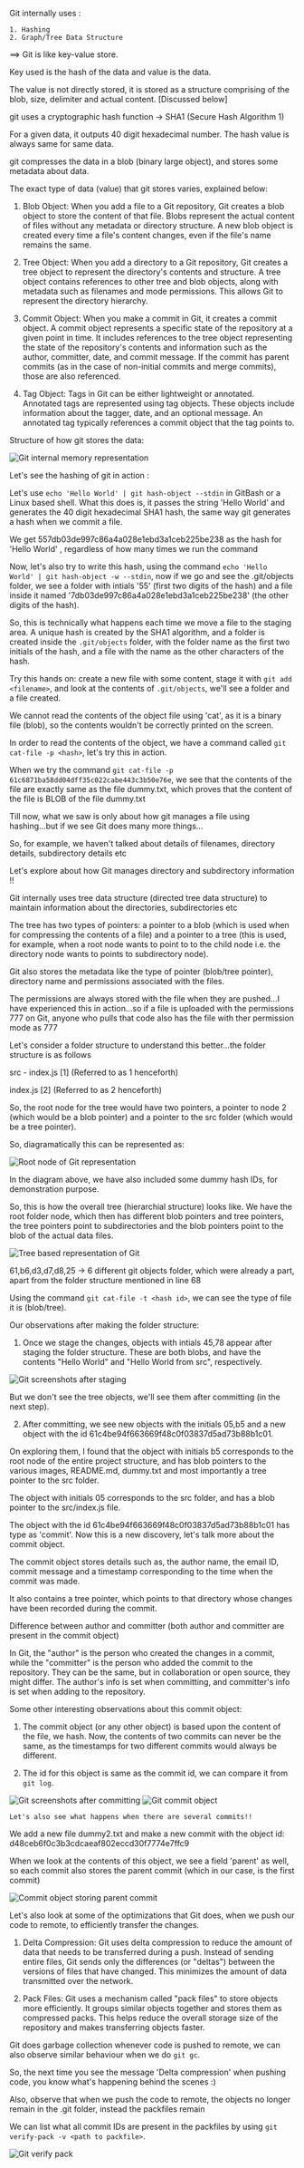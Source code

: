 Git internally uses :

``` 
1. Hashing
2. Graph/Tree Data Structure
```

==> Git is like key-value store.

Key used is the hash of the data and value is the data.

The value is not directly stored, it is stored as a structure comprising of the blob, size, delimiter and actual content. [Discussed below]

git uses a cryptographic hash function -> SHA1 (Secure Hash Algorithm 1)

For a given data, it outputs 40 digit hexadecimal number. The hash value is always same for same data.

git compresses the data in a blob (binary large object), and stores some metadata about data.

The exact type of data (value) that git stores varies, explained below:

1. Blob Object: When you add a file to a Git repository, Git creates a blob object to store the content of that file. Blobs represent the actual content of files without any metadata or directory structure. A new blob object is created every time a file's content changes, even if the file's name remains the same.

2. Tree Object: When you add a directory to a Git repository, Git creates a tree object to represent the directory's contents and structure. A tree object contains references to other tree and blob objects, along with metadata such as filenames and mode permissions. This allows Git to represent the directory hierarchy.

3. Commit Object: When you make a commit in Git, it creates a commit object. A commit object represents a specific state of the repository at a given point in time. It includes references to the tree object representing the state of the repository's contents and information such as the author, committer, date, and commit message. If the commit has parent commits (as in the case of non-initial commits and merge commits), those are also referenced.

4. Tag Object: Tags in Git can be either lightweight or annotated. Annotated tags are represented using tag objects. These objects include information about the tagger, date, and an optional message. An annotated tag typically references a commit object that the tag points to.

Structure of how git stores the data:

![Git internal memory representation](Internal_Git_Representation.png)

Let's see the hashing of git in action :

Let's use ` echo 'Hello World' | git hash-object --stdin ` in GitBash or a Linux based shell. What this does is, it passes the string 'Hello World' and generates the 40 digit hexadecimal SHA1 hash, the same way git generates a hash when we commit a file.

We get 557db03de997c86a4a028e1ebd3a1ceb225be238 as the hash for 'Hello World' , regardless of how many times we run the command

Now, let's also try to write this hash, using the command ` echo 'Hello World' | git hash-object -w --stdin `, now if we go and see the .git/objects folder, we see a folder with intials '55' (first two digits of the hash) and a file inside it named '7db03de997c86a4a028e1ebd3a1ceb225be238' (the other digits of the hash).

So, this is technically what happens each time we move a file to the staging area. A unique hash is created by the SHA1 algorithm, and a folder is created inside the `.git/objects` folder, with the folder name as the first two initials of the hash, and a file with the name as the other characters of the hash.

Try this hands on: create a new file with some content, stage it with `git add <filename>`, and look at the contents of `.git/objects`, we'll see a folder and a file created.

We cannot read the contents of the object file using 'cat', as it is a binary file (blob), so the contents wouldn't be correctly printed on the screen. 

In order to read the contents of the object, we have a command called `git cat-file -p <hash>`, let's try this in action.

When we try the command `git cat-file -p 61c6871ba58dd04dff35c022cabe443c3b50e76e`, we see that the contents of the file are exactly same as the file dummy.txt, which proves that the content of the file is BLOB of the file dummy.txt

Till now, what we saw is only about how git manages a file using hashing...but if we see Git does many more things...

So, for example, we haven't talked about details of filenames, directory details, subdirectory details etc

Let's explore about how Git manages directory and subdirectory information !!

Git internally uses tree data structure (directed tree data structure) to maintain information about the directories, subdirectories etc

The tree has two types of pointers: a pointer to a blob (which is used when for compressing the contents of a file) and a pointer to a tree (this is used, for example, when a root node wants to point to to the child node i.e. the directory node wants to points to subdirectory node).

Git also stores the metadata like the type of pointer (blob/tree pointer), directory name and permissions associated with the files.

The permissions are always stored with the file when they are pushed...I have experienced this in action...so if a file is uploaded with the permissions 777 on Git, anyone who pulls that code also has the file with ther permission mode as 777

Let's consider a folder structure to understand this better...the folder structure is as follows

src
    - index.js [1] (Referred to as 1 henceforth)

index.js [2] (Referred to as 2 henceforth)

So, the root node for the tree would have two pointers, a pointer to node 2 (which would be a blob pointer) and a pointer to the src folder (which would be a tree pointer).


So, diagramatically this can be represented as: 

![Root node of Git representation](ROOT_TREE_NODE_GIT.png)

In the diagram above, we have also included some dummy hash IDs, for demonstration purpose.

So, this is how the overall tree (hierarchial structure) looks like. We have the root folder node, which then has different blob pointers and tree pointers, the tree pointers point to subdirectories and the blob pointers point to the blob of the actual data files.

![Tree based representation of Git](Tree_based_representation_of_Git.png)

61,b6,d3,d7,d8,25 -> 6 different git objects folder, which were already a part, apart from the folder structure mentioned in line 68

Using the command `git cat-file -t <hash id>`, we can see the type of file it is (blob/tree).

Our observations after making the folder structure:

1.  Once we stage the changes, objects with intials 45,78 appear after staging the folder structure. These are both blobs, and have the contents "Hello World" and "Hello World from src", respectively.

![Git screenshots after staging](Git_results_after_staging.png)

But we don't see the tree objects, we'll see them after committing (in the next step).

2. After committing, we see new objects with the initials 05,b5 and a new object with the id 61c4be94f663669f48c0f03837d5ad73b88b1c01.

On exploring them, I found that the object with initials b5 corresponds to the root node of the entire project structure, and has blob pointers to the various images, README.md, dummy.txt and most importantly a tree pointer to the src folder.

The object with initials 05 corresponds to the src folder, and has a blob pointer to the src/index.js file.

The object with the id 61c4be94f663669f48c0f03837d5ad73b88b1c01 has type as 'commit'. Now this is a new discovery, let's talk more about the commit object.

The commit object stores details such as, the author name, the email ID, commit message and a timestamp corresponding to the time when the commit was made.

It also contains a tree pointer, which points to that directory whose changes have been recorded during the commit.

Difference between author and committer (both author and committer are present in the commit object)

In Git, the "author" is the person who created the changes in a commit, while the "committer" is the person who added the commit to the repository. They can be the same, but in collaboration or open source, they might differ. The author's info is set when committing, and committer's info is set when adding to the repository.

Some other interesting observations about this commit object:

1. The commit object (or any other object) is based upon the content of the file, we hash. Now, the contents of two commits can never be the same, as the timestamps for two different commits would always be different.

2. The id for this object is same as the commit id, we can compare it from `git log`.

![Git screenshots after committing](Git_results_after_committing.png)
![Git commit object](Git_commit_object.png)

```
Let's also see what happens when there are several commits!!
```

We add a new file dummy2.txt and make a new commit with the object id: d48ceb6f0c3b3cdcaeaf802eccd30f7774e7ffc9

When we look at the contents of this object, we see a field 'parent' as well, so each commit also stores the parent commit (which in our case, is the first commit)

![Commit object storing parent commit](Commit_object_storing_parent_commit.png)

Let's also look at some of the optimizations that Git does, when we push our code to remote, to efficiently transfer the changes.

1. Delta Compression: Git uses delta compression to reduce the amount of data that needs to be transferred during a push. Instead of sending entire files, Git sends only the differences (or "deltas") between the versions of files that have changed. This minimizes the amount of data transmitted over the network.

2. Pack Files: Git uses a mechanism called "pack files" to store objects more efficiently. It groups similar objects together and stores them as compressed packs. This helps reduce the overall storage size of the repository and makes transferring objects faster.

Git does garbage collection whenever code is pushed to remote, we can also observe similar behaviour when we do `git gc`.

So, the next time you see the message 'Delta compression' when pushing code, you know what's happening behind the scenes :)

Also, observe that when we push the code to remote, the objects no longer remain in the .git folder, instead the packfiles remain

We can list what all commit IDs are present in the packfiles by using  `git verify-pack -v <path to packfile>`.

![Git verify pack](Git_verify_pack.png)